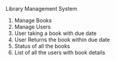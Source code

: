Library Management System

1. Manage Books
2. Manage Users
3. User taking a book with due date
4. User Returns the book within due date
5. Status of all the books
6. List of all the users with book details